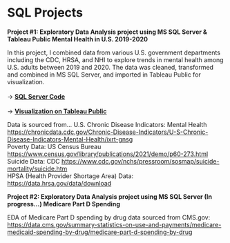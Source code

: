 # SQL Projects
<b> Project #1: Exploratory Data Analysis project using MS SQL Server &amp; Tableau Public 
Mental Health in U.S. 2019-2020</b> 

In this project, I combined data from various U.S. government departments including the CDC, HRSA, and NHI to explore trends in mental health among U.S. adults between 2019 and 2020. The data was cleaned, transformed and combined in MS SQL Server, and imported in Tableau Public for visualization. 
<br><br> -> <a href="https://github.com/sarah-h1125/SQL_Projects/blob/main/SQLQuery_MentalHealthData.sql"><b>SQL Server Code</b></a>
<br><br> -> <a href="https://public.tableau.com/app/profile/sarah.heacox/viz/MentalHealthinU_S_2019-2020/Dashboard1" target="_blank"><b>Visualization on Tableau Public</b></a>

Data is sourced from...
  U.S. Chronic Disease Indicators: Mental Health https://chronicdata.cdc.gov/Chronic-Disease-Indicators/U-S-Chronic-Disease-Indicators-Mental-Health/ixrt-gnsg
  <br>Poverty Data: US Census Bureau https://www.census.gov/library/publications/2021/demo/p60-273.html
  <br>Suicide Data: CDC https://www.cdc.gov/nchs/pressroom/sosmap/suicide-mortality/suicide.htm
  <br>HPSA (Health Provider Shortage Area) Data: https://data.hrsa.gov/data/download
  
  
<b> Project #2: Exploratory Data Analysis project using MS SQL Server (In progress...) 
Medicare Part D Spending</b> 

EDA of Medicare Part D spending by drug data sourced from CMS.gov: 
https://data.cms.gov/summary-statistics-on-use-and-payments/medicare-medicaid-spending-by-drug/medicare-part-d-spending-by-drug
